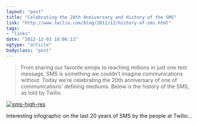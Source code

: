 ```yaml
---
layout: "post"
title: "Celebrating the 20th Anniversary and History of the SMS"
link: "http://www.twilio.com/blog/2012/12/history-of-sms.html"
tags: 
- "links"
date: "2012-12-03 18:06:12"
ogtype: "article"
bodyclass: "post"
---
```


> From sharing our favorite emojis to reaching millions in just one text message, SMS is something we couldn’t imagine communications without. Today we’re celebrating the 20th anniversary of one of communications’ defining mediums. Below is the history of the SMS, as told by Twilio.

[![](http://cdn.rogerstringer.com/wp-content/uploads/2012/12/sms-high-res.jpg "sms-high-res")](http://www.twilio.com/blog/2012/12/history-of-sms.html/sms-high-res)

Interesting infographic on the last 20 years of SMS by the people at Twilio…